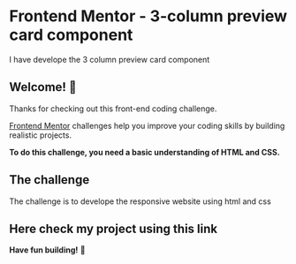 # Frontend Mentor - 3-column preview card component

I have develope the 3 column preview card component

## Welcome! 👋

Thanks for checking out this front-end coding challenge.

[Frontend Mentor](https://www.frontendmentor.io) challenges help you improve your coding skills by building realistic projects.

**To do this challenge, you need a basic understanding of HTML and CSS.**

## The challenge

The challenge is to develope the responsive website using html and css

## Here check my project using this link

**Have fun building!** 🚀
